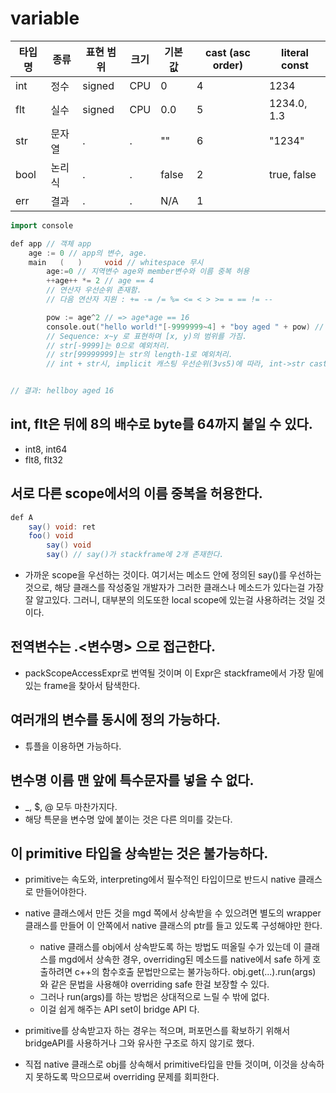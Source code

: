 # variable

| 타입명 | 종류   | 표현 범위 | 크기  | 기본값 | cast (asc order) | literal const |
| ------ | ------ | --------- | ----- | ------ | ---------------- | ------------- |
| int    | 정수   | signed    | CPU   | 0      | 4                | 1234          |
| flt    | 실수   | signed    | CPU   | 0.0    | 5                | 1234.0, 1.3   |
| str    | 문자열 | .         | .     | ""     | 6                | "1234"        |
| bool   | 논리식 | .         | .     | false  | 2                | true, false   |
| err    | 결과   | .         | .     | N/A    | 1                |               |

```cpp
import console

def app // 객체 app
	age := 0 // app의 변수, age.
    main   (   )     void // whitespace 무시
        age:=0 // 지역변수 age와 member변수와 이름 중복 허용
        ++age++ *= 2 // age == 4
        // 연산자 우선순위 존재함.
        // 다음 연산자 지원 : += -= /= %= <= < > >= = == != --

        pow := age^2 // => age*age == 16
        console.out("hello world!"[-9999999~4] + "boy aged " + pow) // str은 UTF-16 인코딩
        // Sequence: x~y 로 표현하며 [x, y)의 범위를 가짐.
        // str[-9999]는 0으로 예외처리.
        // str[99999999]는 str의 length-1로 예외처리.
        // int + str시, implicit 캐스팅 우선순위(3vs5)에 따라, int->str casting


// 결과: hellboy aged 16
```

## int, flt은 뒤에 8의 배수로 byte를 64까지 붙일 수 있다.

* int8, int64
* flt8, flt32

## 서로 다른 scope에서의 이름 중복을 허용한다.
```java
def A
    say() void: ret
    foo() void
        say() void
        say() // say()가 stackframe에 2개 존재한다. 
```
* 가까운 scope을 우선하는 것이다. 여기서는 메소드 안에 정의된 say()를 우선하는 것으로, 해당 클래스를 작성중일 개발자가 그러한 클래스나 메소드가 있다는걸 가장 잘 알고있다. 그러니, 대부분의 의도또한 local scope에 있는걸 사용하려는 것일 것이다.

## 전역변수는 .<변수명> 으로 접근한다.
* packScopeAccessExpr로 번역될 것이며 이 Expr은 stackframe에서 가장 밑에 있는 frame을 찾아서 탐색한다.

## 여러개의 변수를 동시에 정의 가능하다.
* 튜플을 이용하면 가능하다.

## 변수명 이름 맨 앞에 특수문자를 넣을 수 없다.
* _, $, @ 모두 마찬가지다.
* 해당 특문을 변수명 앞에 붙이는 것은 다른 의미를 갖는다.

## 이 primitive 타입을 상속받는 것은 불가능하다.
* primitive는 속도와, interpreting에서 필수적인 타입이므로 반드시 native 클래스로 만들어야한다.
* native 클래스에서 만든 것을 mgd 쪽에서 상속받을 수 있으려면 별도의 wrapper클래스를 만들어
  이 안쪽에서 native 클래스의 ptr를 들고 있도록 구성해야만 한다.
    * native 클래스를 obj에서 상속받도록 하는 방법도 떠올릴 수가 있는데 이 클래스를 mgd에서 상속한
      경우, overriding된 메소드를 native에서 safe 하게 호출하려면 c++의 함수호출 문법만으로는 불가능하다.
      obj.get(...).run(args) 와 같은 문법을 사용해야 overriding safe 한걸 보장할 수 있다.
    * 그러나 run(args)를 하는 방법은 상대적으로 느릴 수 밖에 없다.
    * 이걸 쉽게 해주는 API set이 bridge API 다.

* primitive를 상속받고자 하는 경우는 적으며, 퍼포먼스를 확보하기 위해서 bridgeAPI를 사용하거나
  그와 유사한 구조로 하지 않기로 했다.
* 직접 native 클래스로 obj를 상속해서 primitive타입을 만들 것이며, 이것을 상속하지 못하도록
  막으므로써 overriding 문제를 회피한다.
